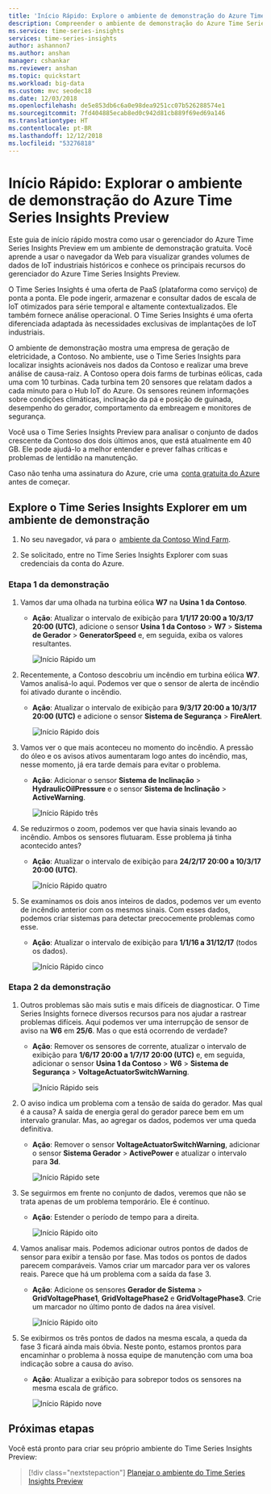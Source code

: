 ```yaml
---
title: 'Início Rápido: Explore o ambiente de demonstração do Azure Time Series Insights Preview | Microsoft Docs'
description: Compreender o ambiente de demonstração do Azure Time Series Insights Preview.
ms.service: time-series-insights
services: time-series-insights
author: ashannon7
ms.author: anshan
manager: cshankar
ms.reviewer: anshan
ms.topic: quickstart
ms.workload: big-data
ms.custom: mvc seodec18
ms.date: 12/03/2018
ms.openlocfilehash: de5e853db6c6a0e98dea9251cc07b526288574e1
ms.sourcegitcommit: 7fd404885ecab8ed0c942d81cb889f69ed69a146
ms.translationtype: HT
ms.contentlocale: pt-BR
ms.lasthandoff: 12/12/2018
ms.locfileid: "53276818"
---
```

# <a name="quickstart-explore-the-azure-time-series-insights-preview-demo-environment"></a>Início Rápido: Explorar o ambiente de demonstração do Azure Time Series Insights Preview

Este guia de início rápido mostra como usar o gerenciador do Azure Time Series Insights Preview em um ambiente de demonstração gratuita. Você aprende a usar o navegador da Web para visualizar grandes volumes de dados de IoT industriais históricos e conhece os principais recursos do gerenciador do Azure Time Series Insights Preview.

O Time Series Insights é uma oferta de PaaS (plataforma como serviço) de ponta a ponta. Ele pode ingerir, armazenar e consultar dados de escala de IoT otimizados para série temporal e altamente contextualizados. Ele também fornece análise operacional. O Time Series Insights é uma oferta diferenciada adaptada às necessidades exclusivas de implantações de IoT industriais.

O ambiente de demonstração mostra uma empresa de geração de eletricidade, a Contoso. No ambiente, use o Time Series Insights para localizar insights acionáveis nos dados da Contoso e realizar uma breve análise de causa-raiz. A Contoso opera dois farms de turbinas eólicas, cada uma com 10 turbinas. Cada turbina tem 20 sensores que relatam dados a cada minuto para o Hub IoT do Azure. Os sensores reúnem informações sobre condições climáticas, inclinação da pá e posição de guinada, desempenho do gerador, comportamento da embreagem e monitores de segurança.

Você usa o Time Series Insights Preview para analisar o conjunto de dados crescente da Contoso dos dois últimos anos, que está atualmente em 40 GB. Ele pode ajudá-lo a melhor entender e prever falhas críticas e problemas de lentidão na manutenção.

Caso não tenha uma assinatura do Azure, crie uma  [conta gratuita do Azure](https://azure.microsoft.com/free/?ref=microsoft.com&utm_source=microsoft.com&utm_medium=docs&utm_campaign=visualstudio)  antes de começar.

## <a name="explore-the-time-series-insights-explorer-in-a-demo-environment"></a>Explore o Time Series Insights Explorer em um ambiente de demonstração

1. No seu navegador, vá para o  [ambiente da Contoso Wind Farm](https://insights.timeseries.azure.com/preview/samples).  

1. Se solicitado, entre no Time Series Insights Explorer com suas credenciais da conta do Azure.

### <a name="demo-step-1"></a>Etapa 1 da demonstração

1. Vamos dar uma olhada na turbina eólica **W7** na **Usina 1 da Contoso**.  

    * **Ação**: Atualizar o intervalo de exibição para **1/1/17 20:00 a 10/3/17 20:00 (UTC)**, adicione o sensor **Usina 1 da Contoso** > **W7** > **Sistema de Gerador** > **GeneratorSpeed** e, em seguida, exiba os valores resultantes.

       ![Início Rápido um][1]

1. Recentemente, a Contoso descobriu um incêndio em turbina eólica **W7**. Vamos analisá-lo aqui. Podemos ver que o sensor de alerta de incêndio foi ativado durante o incêndio.

    * **Ação**: Atualizar o intervalo de exibição para **9/3/17 20:00 a 10/3/17 20:00 (UTC)** e adicione o sensor **Sistema de Segurança** > **FireAlert**.

      ![Início Rápido dois][2]

1. Vamos ver o que mais aconteceu no momento do incêndio. A pressão do óleo e os avisos ativos aumentaram logo antes do incêndio, mas, nesse momento, já era tarde demais para evitar o problema.

    * **Ação**: Adicionar o sensor **Sistema de Inclinação** > **HydraulicOilPressure** e o sensor **Sistema de Inclinação** > **ActiveWarning**.

      ![Início Rápido três][3]

1. Se reduzirmos o zoom, podemos ver que havia sinais levando ao incêndio. Ambos os sensores flutuaram. Esse problema já tinha acontecido antes?

    * **Ação**: Atualizar o intervalo de exibição para **24/2/17 20:00 a 10/3/17 20:00 (UTC)**.

      ![Início Rápido quatro][4]

1. Se examinamos os dois anos inteiros de dados, podemos ver um evento de incêndio anterior com os mesmos sinais. Com esses dados, podemos criar sistemas para detectar precocemente problemas como esse.

    * **Ação**: Atualizar o intervalo de exibição para **1/1/16 a 31/12/17** (todos os dados).

       ![Início Rápido cinco][5]

### <a name="demo-step-2"></a>Etapa 2 da demonstração

1. Outros problemas são mais sutis e mais difíceis de diagnosticar. O Time Series Insights fornece diversos recursos para nos ajudar a rastrear problemas difíceis. Aqui podemos ver uma interrupção de sensor de aviso na **W6** em **25/6**. Mas o que está ocorrendo de verdade?

    * **Ação**: Remover os sensores de corrente, atualizar o intervalo de exibição para **1/6/17 20:00 a 1/7/17 20:00 (UTC)** e, em seguida, adicionar o sensor **Usina 1 da Contoso** > **W6** > **Sistema de Segurança** > **VoltageActuatorSwitchWarning**.

       ![Início Rápido seis][6]

1. O aviso indica um problema com a tensão de saída do gerador. Mas qual é a causa? A saída de energia geral do gerador parece bem em um intervalo granular. Mas, ao agregar os dados, podemos ver uma queda definitiva.

    * **Ação**: Remover o sensor **VoltageActuatorSwitchWarning**, adicionar o sensor **Sistema Gerador** > **ActivePower** e atualizar o intervalo para **3d**.

       ![Início Rápido sete][7]

1. Se seguirmos em frente no conjunto de dados, veremos que não se trata apenas de um problema temporário. Ele é contínuo.

    * **Ação**: Estender o período de tempo para a direita.

       ![Início Rápido oito][8]

1. Vamos analisar mais. Podemos adicionar outros pontos de dados de sensor para exibir a tensão por fase. Mas todos os pontos de dados parecem comparáveis. Vamos criar um marcador para ver os valores reais. Parece que há um problema com a saída da fase 3.

    * **Ação**: Adicione os sensores **Gerador de Sistema** > **GridVoltagePhase1**, **GridVoltagePhase2** e **GridVoltagePhase3**. Crie um marcador no último ponto de dados na área visível.

       ![Início Rápido oito][8]

1. Se exibirmos os três pontos de dados na mesma escala, a queda da fase 3 ficará ainda mais óbvia. Neste ponto, estamos prontos para encaminhar o problema à nossa equipe de manutenção com uma boa indicação sobre a causa do aviso.  

    * **Ação**: Atualizar a exibição para sobrepor todos os sensores na mesma escala de gráfico.

       ![Início Rápido nove][9]

## <a name="next-steps"></a>Próximas etapas

Você está pronto para criar seu próprio ambiente do Time Series Insights Preview:

> [!div class="nextstepaction"]
> [Planejar o ambiente do Time Series Insights Preview](time-series-insights-update-plan.md)

<!-- Images -->
[1]: media/v2-update-quickstart/quickstart-one.png
[2]: media/v2-update-quickstart/quickstart-two.png
[3]: media/v2-update-quickstart/quickstart-three.png
[4]: media/v2-update-quickstart/quickstart-four.png
[5]: media/v2-update-quickstart/quickstart-five.png
[6]: media/v2-update-quickstart/quickstart-six.png
[7]: media/v2-update-quickstart/quickstart-seven.png
[8]: media/v2-update-quickstart/quickstart-eight.png
[9]: media/v2-update-quickstart/quickstart-nine.png
